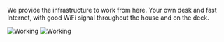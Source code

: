 We provide the infrastructure to work from here. Your own desk and fast Internet, with good WiFi signal throughout the house and on the deck.

![Working](img/work/proj-2/1.JPG)
![Working](img/work/proj-2/2.JPG)
